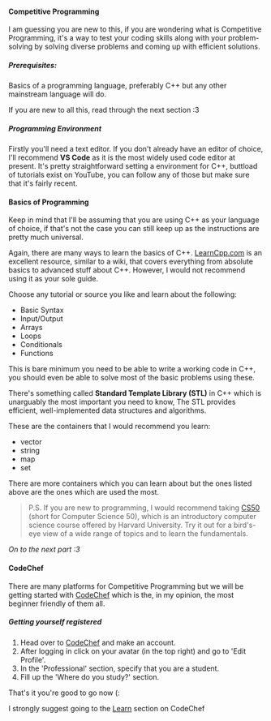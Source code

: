 #### Competitive Programming
I am guessing you are new to this, if you are wondering what is Competitive Programming, it's a way to test your coding skills along with your problem-solving by solving diverse problems and coming up with efficient solutions.

##### Prerequisites: 
Basics of a programming language, preferably C++ but any other mainstream language will do.

If you are new to all this, read through the next section :3
##### Programming Environment
Firstly you'll need a text editor. If you don't already have an editor of choice, I'll recommend **VS Code** as it is the most widely used code editor at present.
It's pretty straightforward setting a environment for C++, buttload of tutorials exist on YouTube, you can follow any of those but make sure that it's fairly recent.

#### Basics of Programming
Keep in mind that I'll be assuming that you are using C++ as your language of choice, if that's not the case you can still keep up as the instructions are pretty much universal.

Again, there are many ways to learn the basics of C++. [LearnCpp.com](https://www.learncpp.com) is an excellent resource, similar to a wiki, that covers everything from absolute basics to advanced stuff about C++. However, I would not recommend using it as your sole guide.

Choose any tutorial or source you like and learn about the following:

- Basic Syntax
- Input/Output
- Arrays
- Loops
- Conditionals
- Functions

This is bare minimum you need to be able to write a working code in C++, you should even be able to solve most of the basic problems using these.

There's something called **Standard Template Library (STL)** in C++ which is unarguably the most important you need to know, The STL provides efficient, well-implemented data structures and algorithms.

These are the containers that I would recommend you learn:
- vector
- string
- map
- set

There are more containers which you can learn about but the ones listed above are the ones which are used the most.

> P.S. If you are new to programming, I would recommend taking [CS50](https://www.harvardonline.harvard.edu/course/cs50-introduction-computer-science) (short for Computer Science 50), which is an introductory computer science course offered by Harvard University. Try it out for a bird's-eye view of a wide range of topics and to learn the fundamentals.

*On to the next part :3*


#### CodeChef
There are many platforms for Competitive Programming but we will be getting started with [CodeChef](https://www.codechef.com/) which is the, in my opinion, the most beginner friendly of them all.

##### Getting yourself registered
1. Head over to [CodeChef](https://www.codechef.com/) and make an account.
2. After logging in click on your avatar (in the top right) and go to 'Edit Profile'.
3. In the 'Professional' section, specify that you are a student.
4. Fill up the 'Where do you study?' section.

That's it you're good to go now (:

I strongly suggest going to the [Learn](https://www.codechef.com/learn) section on CodeChef 